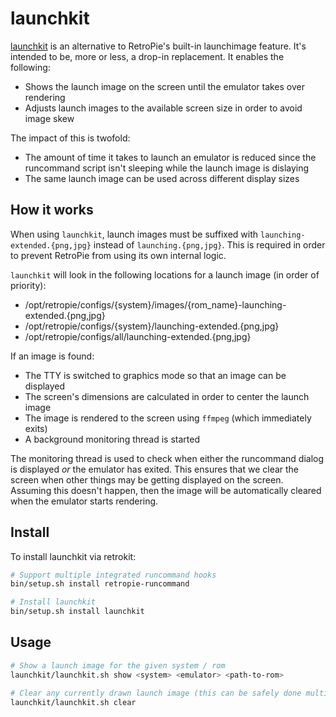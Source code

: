 # launchkit

[launchkit](/lib/launchkit/) is an alternative to RetroPie's built-in launchimage feature.
It's intended to be, more or less, a drop-in replacement.  It enables the following:

* Shows the launch image on the screen until the emulator takes over rendering
* Adjusts launch images to the available screen size in order to avoid image skew

The impact of this is twofold:

* The amount of time it takes to launch an emulator is reduced since the runcommand script
  isn't sleeping while the launch image is dislaying
* The same launch image can be used across different display sizes

## How it works

When using `launchkit`, launch images must be suffixed with `launching-extended.{png,jpg}`
instead of `launching.{png,jpg}`.  This is required in order to prevent RetroPie from using
its own internal logic.

`launchkit` will look in the following locations for a launch image (in order of priority):

* /opt/retropie/configs/{system}/images/{rom_name}-launching-extended.{png,jpg}
* /opt/retropie/configs/{system}/launching-extended.{png,jpg}
* /opt/retropie/configs/all/launching-extended.{png,jpg}

If an image is found:

* The TTY is switched to graphics mode so that an image can be displayed
* The screen's dimensions are calculated in order to center the launch image
* The image is rendered to the screen using `ffmpeg` (which immediately exits)
* A background monitoring thread is started

The monitoring thread is used to check when either the runcommand dialog is displayed
*or* the emulator has exited.  This ensures that we clear the screen when other
things may be getting displayed on the screen.  Assuming this doesn't happen, then
the image will be automatically cleared when the emulator starts rendering.

## Install

To install launchkit via retrokit:

```bash
# Support multiple integrated runcommand hooks
bin/setup.sh install retropie-runcommand

# Install launchkit
bin/setup.sh install launchkit
```

## Usage

```bash
# Show a launch image for the given system / rom
launchkit/launchkit.sh show <system> <emulator> <path-to-rom>

# Clear any currently drawn launch image (this can be safely done multiple times)
launchkit/launchkit.sh clear
```
